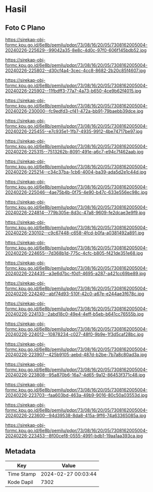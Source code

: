 # Hasil

## Foto C Plano

https://sirekap-obj-formc.kpu.go.id/6e8b/pemilu/pdpr/73/08/16/20/05/7308162005004-20240226-225629--99042a35-8e8c-4d0c-97f0-606f145bdb52.jpg

https://sirekap-obj-formc.kpu.go.id/6e8b/pemilu/pdpr/73/08/16/20/05/7308162005004-20240226-225802--d30cf4a4-3cec-4cc8-8682-2b20c85f4607.jpg

https://sirekap-obj-formc.kpu.go.id/6e8b/pemilu/pdpr/73/08/16/20/05/7308162005004-20240226-225902--11fbdff3-77a7-4a73-b650-4ce9b62f4015.jpg

https://sirekap-obj-formc.kpu.go.id/6e8b/pemilu/pdpr/73/08/16/20/05/7308162005004-20240226-230000--fc9edfd3-cf41-472a-bb91-79baebb39dce.jpg

https://sirekap-obj-formc.kpu.go.id/6e8b/pemilu/pdpr/73/08/16/20/05/7308162005004-20240226-225455--e7c935e1-1fb7-4935-9912-4be74717be97.jpg

https://sirekap-obj-formc.kpu.go.id/6e8b/pemilu/pdpr/73/08/16/20/05/7308162005004-20240226-225315--7513262b-8091-491e-a6c7-e94c7f462aab.jpg

https://sirekap-obj-formc.kpu.go.id/6e8b/pemilu/pdpr/73/08/16/20/05/7308162005004-20240226-225214--c34c37ba-1cb6-4004-ba39-ada5d2e1c44d.jpg

https://sirekap-obj-formc.kpu.go.id/6e8b/pemilu/pdpr/73/08/16/20/05/7308162005004-20240226-225046--4ae75b4b-0f75-4e90-b47c-633e556ec98c.jpg

https://sirekap-obj-formc.kpu.go.id/6e8b/pemilu/pdpr/73/08/16/20/05/7308162005004-20240226-224814--779b305e-8d3c-47a8-9609-fe2dcae3e9f9.jpg

https://sirekap-obj-formc.kpu.go.id/6e8b/pemilu/pdpr/73/08/16/20/05/7308162005004-20240226-230102--c9c67448-c658-4fcd-b0fa-a0381492a891.jpg

https://sirekap-obj-formc.kpu.go.id/6e8b/pemilu/pdpr/73/08/16/20/05/7308162005004-20240226-224655--7d368b1d-775c-4cfc-b805-f421de351e68.jpg

https://sirekap-obj-formc.kpu.go.id/6e8b/pemilu/pdpr/73/08/16/20/05/7308162005004-20240226-224435--a3e6d7bc-f0d1-4695-a287-a421cc69be89.jpg

https://sirekap-obj-formc.kpu.go.id/6e8b/pemilu/pdpr/73/08/16/20/05/7308162005004-20240226-224240--abf74d93-510f-42c0-a67e-e244ae3f678c.jpg

https://sirekap-obj-formc.kpu.go.id/6e8b/pemilu/pdpr/73/08/16/20/05/7308162005004-20240226-224133--2abd18c0-49e4-4eff-b5eb-b641cc76555b.jpg

https://sirekap-obj-formc.kpu.go.id/6e8b/pemilu/pdpr/73/08/16/20/05/7308162005004-20240226-224012--10878234-c027-48f0-9b9e-1f3d5caf28bc.jpg

https://sirekap-obj-formc.kpu.go.id/6e8b/pemilu/pdpr/73/08/16/20/05/7308162005004-20240226-223907--425b9105-aebd-487d-b2be-7b7a8c80ad3a.jpg

https://sirekap-obj-formc.kpu.go.id/6e8b/pemilu/pdpr/73/08/16/20/05/7308162005004-20240226-223808--95a870b6-16a7-4d65-9a12-86453f371c48.jpg

https://sirekap-obj-formc.kpu.go.id/6e8b/pemilu/pdpr/73/08/16/20/05/7308162005004-20240226-223703--faa603bd-463a-49b9-9016-80c50a03553d.jpg

https://sirekap-obj-formc.kpu.go.id/6e8b/pemilu/pdpr/73/08/16/20/05/7308162005004-20240226-223600--94d39538-8da8-415a-9ff6-74a63365085a.jpg

https://sirekap-obj-formc.kpu.go.id/6e8b/pemilu/pdpr/73/08/16/20/05/7308162005004-20240226-223453--8f00cef8-0555-4991-bdb1-19aa1aa393ca.jpg


## Metadata

| Key        | Value               |
| ---------- | ------------------- |
| Time Stamp | 2024-02-27 00:03:44 |
| Kode Dapil | 7302                |



